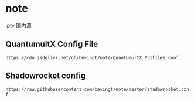 # note
iptv 国内源

## QuantumultX Config File
`https://cdn.jsdelivr.net/gh/bevingt/note/QuantumultX_Profiles.conf`

## Shadowrocket config
`https://raw.githubusercontent.com/bevingt/note/master/shadowrocket.conf`
